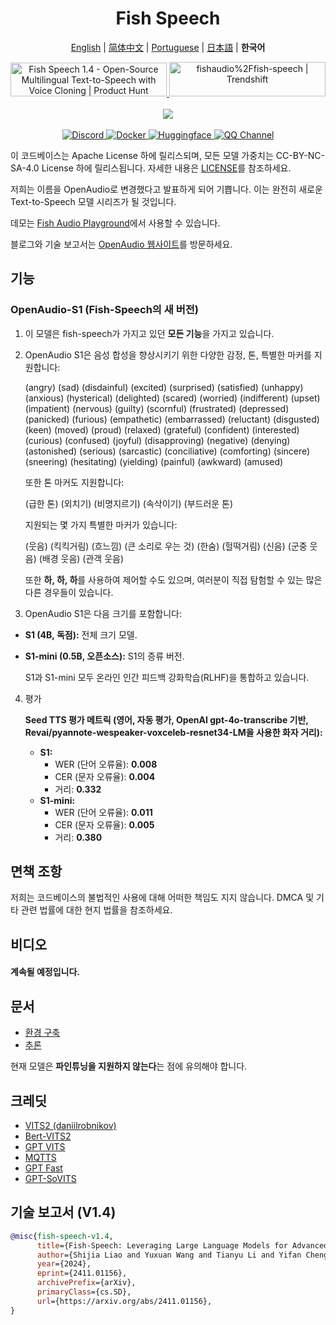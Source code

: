 <div align="center">
<h1>Fish Speech</h1>

[English](../README.md) | [简体中文](README.zh.md) | [Portuguese](README.pt-BR.md) | [日本語](README.ja.md) | **한국어** <br>

<a href="https://www.producthunt.com/posts/fish-speech-1-4?embed=true&utm_source=badge-featured&utm_medium=badge&utm_souce=badge-fish&#0045;speech&#0045;1&#0045;4" target="_blank">
    <img src="https://api.producthunt.com/widgets/embed-image/v1/featured.svg?post_id=488440&theme=light" alt="Fish&#0032;Speech&#0032;1&#0046;4 - Open&#0045;Source&#0032;Multilingual&#0032;Text&#0045;to&#0045;Speech&#0032;with&#0032;Voice&#0032;Cloning | Product Hunt" style="width: 250px; height: 54px;" width="250" height="54" />
</a>
<a href="https://trendshift.io/repositories/7014" target="_blank">
    <img src="https://trendshift.io/api/badge/repositories/7014" alt="fishaudio%2Ffish-speech | Trendshift" style="width: 250px; height: 55px;" width="250" height="55"/>
</a>
<br>
</div>
<br>

<div align="center">
    <img src="https://count.getloli.com/get/@fish-speech?theme=asoul" /><br>
</div>

<br>

<div align="center">
    <a target="_blank" href="https://discord.gg/Es5qTB9BcN">
        <img alt="Discord" src="https://img.shields.io/discord/1214047546020728892?color=%23738ADB&label=Discord&logo=discord&logoColor=white&style=flat-square"/>
    </a>
    <a target="_blank" href="https://hub.docker.com/r/fishaudio/fish-speech">
        <img alt="Docker" src="https://img.shields.io/docker/pulls/fishaudio/fish-speech?style=flat-square&logo=docker"/>
    </a>
    <a target="_blank" href="https://huggingface.co/spaces/fishaudio/fish-speech-1">
        <img alt="Huggingface" src="https://img.shields.io/badge/🤗%20-space%20demo-yellow"/>
    </a>
    <a target="_blank" href="https://pd.qq.com/s/bwxia254o">
      <img alt="QQ Channel" src="https://img.shields.io/badge/QQ-blue?logo=tencentqq">
    </a>
</div>

이 코드베이스는 Apache License 하에 릴리스되며, 모든 모델 가중치는 CC-BY-NC-SA-4.0 License 하에 릴리스됩니다. 자세한 내용은 [LICENSE](../LICENSE)를 참조하세요.

저희는 이름을 OpenAudio로 변경했다고 발표하게 되어 기쁩니다. 이는 완전히 새로운 Text-to-Speech 모델 시리즈가 될 것입니다.

데모는 [Fish Audio Playground](https://fish.audio)에서 사용할 수 있습니다.

블로그와 기술 보고서는 [OpenAudio 웹사이트](https://openaudio.com)를 방문하세요.

## 기능
### OpenAudio-S1 (Fish-Speech의 새 버전)

1. 이 모델은 fish-speech가 가지고 있던 **모든 기능**을 가지고 있습니다.

2. OpenAudio S1은 음성 합성을 향상시키기 위한 다양한 감정, 톤, 특별한 마커를 지원합니다:
   
      (angry) (sad) (disdainful) (excited) (surprised) (satisfied) (unhappy) (anxious) (hysterical) (delighted) (scared) (worried) (indifferent) (upset) (impatient) (nervous) (guilty) (scornful) (frustrated) (depressed) (panicked) (furious) (empathetic) (embarrassed) (reluctant) (disgusted) (keen) (moved) (proud) (relaxed) (grateful) (confident) (interested) (curious) (confused) (joyful) (disapproving) (negative) (denying) (astonished) (serious) (sarcastic) (conciliative) (comforting) (sincere) (sneering) (hesitating) (yielding) (painful) (awkward) (amused)

   또한 톤 마커도 지원합니다:

   (급한 톤) (외치기) (비명지르기) (속삭이기) (부드러운 톤)

    지원되는 몇 가지 특별한 마커가 있습니다:

    (웃음) (킥킥거림) (흐느낌) (큰 소리로 우는 것) (한숨) (헐떡거림) (신음) (군중 웃음) (배경 웃음) (관객 웃음)

    또한 **하, 하, 하**를 사용하여 제어할 수도 있으며, 여러분이 직접 탐험할 수 있는 많은 다른 경우들이 있습니다.

3. OpenAudio S1은 다음 크기를 포함합니다:
-   **S1 (4B, 독점):** 전체 크기 모델.
-   **S1-mini (0.5B, 오픈소스):** S1의 증류 버전.

    S1과 S1-mini 모두 온라인 인간 피드백 강화학습(RLHF)을 통합하고 있습니다.

4. 평가

    **Seed TTS 평가 메트릭 (영어, 자동 평가, OpenAI gpt-4o-transcribe 기반, Revai/pyannote-wespeaker-voxceleb-resnet34-LM을 사용한 화자 거리):**

    -   **S1:**
        -   WER (단어 오류율): **0.008**
        -   CER (문자 오류율): **0.004**
        -   거리: **0.332**
    -   **S1-mini:**
        -   WER (단어 오류율): **0.011**
        -   CER (문자 오류율): **0.005**
        -   거리: **0.380**
    

## 면책 조항

저희는 코드베이스의 불법적인 사용에 대해 어떠한 책임도 지지 않습니다. DMCA 및 기타 관련 법률에 대한 현지 법률을 참조하세요.

## 비디오

#### 계속될 예정입니다.

## 문서

- [환경 구축](en/install.md)
- [추론](en/inference.md)

현재 모델은 **파인튜닝을 지원하지 않는다**는 점에 유의해야 합니다.

## 크레딧

- [VITS2 (daniilrobnikov)](https://github.com/daniilrobnikov/vits2)
- [Bert-VITS2](https://github.com/fishaudio/Bert-VITS2)
- [GPT VITS](https://github.com/innnky/gpt-vits)
- [MQTTS](https://github.com/b04901014/MQTTS)
- [GPT Fast](https://github.com/pytorch-labs/gpt-fast)
- [GPT-SoVITS](https://github.com/RVC-Boss/GPT-SoVITS)

## 기술 보고서 (V1.4)
```bibtex
@misc{fish-speech-v1.4,
      title={Fish-Speech: Leveraging Large Language Models for Advanced Multilingual Text-to-Speech Synthesis},
      author={Shijia Liao and Yuxuan Wang and Tianyu Li and Yifan Cheng and Ruoyi Zhang and Rongzhi Zhou and Yijin Xing},
      year={2024},
      eprint={2411.01156},
      archivePrefix={arXiv},
      primaryClass={cs.SD},
      url={https://arxiv.org/abs/2411.01156},
}
```

